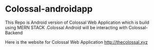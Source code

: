 # Colossal-androidapp

This Repo is Android version of Colossal Web Application which is build using MERN STACK .Colossal Android will be interacting with Colossal-Backend 

Here is the website for Colossal Web Application http://thecolossal.xyz
